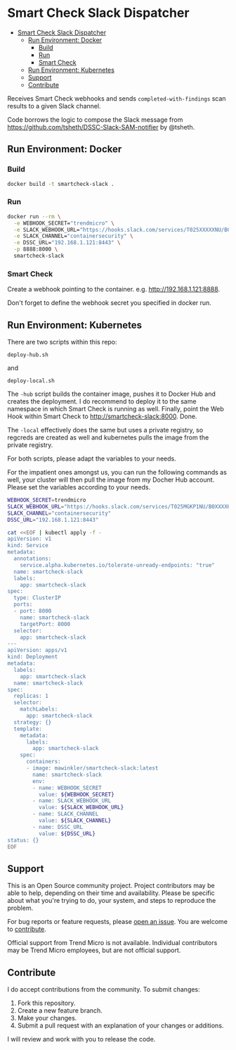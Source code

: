 # Smart Check Slack Dispatcher

- [Smart Check Slack Dispatcher](#smart-check-slack-dispatcher)
  - [Run Environment: Docker](#run-environment-docker)
    - [Build](#build)
    - [Run](#run)
    - [Smart Check](#smart-check)
  - [Run Environment: Kubernetes](#run-environment-kubernetes)
  - [Support](#support)
  - [Contribute](#contribute)

Receives Smart Check webhooks and sends `completed-with-findings` scan results to a given Slack channel.

Code borrows the logic to compose the Slack message from <https://github.com/tsheth/DSSC-Slack-SAM-notifier> by @tsheth.

## Run Environment: Docker

### Build

```sh
docker build -t smartcheck-slack .
```

### Run

```sh
docker run --rm \
  -e WEBHOOK_SECRET="trendmicro" \
  -e SLACK_WEBHOOK_URL="https://hooks.slack.com/services/T025XXXXXNU/B026XXXXX0G/Q2krr9FJtBXXXXXXXhDcG5B" \
  -e SLACK_CHANNEL="containersecurity" \
  -e DSSC_URL="192.168.1.121:8443" \
  -p 8888:8000 \
  smartcheck-slack
```

### Smart Check

Create a webhook pointing to the container. e.g. <http://192.168.1.121:8888>.

Don't forget to define the webhook secret you specified in docker run.

## Run Environment: Kubernetes

There are two scripts within this repo:

`deploy-hub.sh`

and

`deploy-local.sh`

The `-hub` script builds the container image, pushes it to Docker Hub and creates the deployment. I do recommend to deploy it to the same namespace in which Smart Check is running as well. Finally, point the Web Hook within Smart Check to <http://smartcheck-slack:8000>. Done.

The `-local` effectively does the same but uses a private registry, so regcreds are created as well and kubernetes pulls the image from the private registry.

For both scripts, please adapt the variables to your needs.

For the impatient ones amongst us, you can run the following commands as well, your cluster will then pull the image from my Docher Hub account. Please set the variables according to your needs.

```sh
WEBHOOK_SECRET=trendmicro
SLACK_WEBHOOK_URL="https://hooks.slack.com/services/T025MGKP1NU/B0XXXXHF60G/Q2krrXXXXXXXXrXwFChDcG5B"
SLACK_CHANNEL="containersecurity"
DSSC_URL="192.168.1.121:8443"

cat <<EOF | kubectl apply -f -
apiVersion: v1
kind: Service
metadata:
  annotations:
    service.alpha.kubernetes.io/tolerate-unready-endpoints: "true"
  name: smartcheck-slack
  labels:
    app: smartcheck-slack
spec:
  type: ClusterIP
  ports:
  - port: 8000
    name: smartcheck-slack
    targetPort: 8000
  selector:
    app: smartcheck-slack
---
apiVersion: apps/v1
kind: Deployment
metadata:
  labels:
    app: smartcheck-slack
  name: smartcheck-slack
spec:
  replicas: 1
  selector:
    matchLabels:
      app: smartcheck-slack
  strategy: {}
  template:
    metadata:
      labels:
        app: smartcheck-slack
    spec:
      containers:
      - image: mawinkler/smartcheck-slack:latest
        name: smartcheck-slack
        env:
        - name: WEBHOOK_SECRET
          value: ${WEBHOOK_SECRET}
        - name: SLACK_WEBHOOK_URL
          value: ${SLACK_WEBHOOK_URL}
        - name: SLACK_CHANNEL
          value: ${SLACK_CHANNEL}
        - name: DSSC_URL
          value: ${DSSC_URL}
status: {}
EOF
```

## Support

This is an Open Source community project. Project contributors may be able to help, depending on their time and availability. Please be specific about what you're trying to do, your system, and steps to reproduce the problem.

For bug reports or feature requests, please [open an issue](./issues). You are welcome to [contribute](#contribute).

Official support from Trend Micro is not available. Individual contributors may be Trend Micro employees, but are not official support.

## Contribute

I do accept contributions from the community. To submit changes:

1. Fork this repository.
1. Create a new feature branch.
1. Make your changes.
1. Submit a pull request with an explanation of your changes or additions.

I will review and work with you to release the code.
